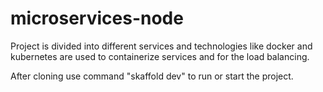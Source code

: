 # microservices-node

Project is divided into different services and technologies like docker and kubernetes are used to containerize services and for the load balancing.


After cloning use command "skaffold dev" to run or start the project. 
